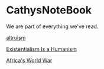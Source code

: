 # CathysNoteBook
We are part of everything we've read.

[altruism](altruism.md)

[Existentialism Is a Humanism](Existentialism.md)

[Africa's World War](Africa's&#32;World&#32;War.md)